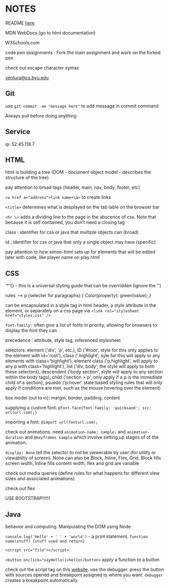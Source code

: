 # NOTES

README [here](startup/README.md)

MDN WebDocs (go to html documentation)

W3Schools.com

code pen assignments : Fork the main assignment and work on the forked pen

check out escape character syntax

ventura@cs.byu.edu

## Git

use `git commit -am "message here"` to add message in commit command

Always pull before doing anything

## Service

ip: 52.45.118.7

## HTML

html is building a tree (DOM - document object model - describes the structure of the tree)

pay attention to broad tags (header, main, nav, body, footer, etc)

`<a href a="address">link name<\a>` to create links

`<title>` determines what is desplayed on the tab lable on the browser bar 

`<hr \>` adds a dividing line to the page in the abscence of css. Note that because it is self contained, you don't need a closing tag

class : identifier for css or java that multiple objects can  (broad)

id : identifier for css or java that only a single object may have (specific)

pay attention to how simon-html sets up for elements that will be edited later with code, like player name on play.html

## CSS

'*'{} -  this is a universal styling guide that can be overridden (ignore the '')

rules -->  p (selecter for paragraphs) {
    Color(property): green(value);
}

can be encapsulated in a style tag in html header, a style attribute in the element, or separately on a css page via `<link rel="stylesheet href="styles.css" />`

`font-family:` often give a list of fonts in priority, allowing for browsers to display the font they can

precedence : attribute, style tag, referenced stylesheet

selectors: element ('div', 'p', etc.), ID ('#root', style for this only applies to the element with id='root'), class ('.highlight', syle for this will apply to any elements with class='highlight'), element class ('p.highlight', will apply to any p with class='highlight'), list ('div, body', the style will apply to both these selectors), descendent ('body section', style will apply to any section within the body tags), child ('section > p', only apply if a p is the immediate child of a section), psuedo ('p:hover' state based styling rules that will only apply if conditions are met, such as the mouse hovering over the element)

box model (out to in): margin, border, padding, content

supplying a custom font:
`@font-face{font-family: 'quicksand'; src: url(url.com);}`

importing a font:
`@import url(fonturl.com);`

check out animations. need `animation-name: sample;` and `animation-duration` and `@keyframes sample` which involve setting up stages of of the animation.

`display: None` tell the selector to not be viewerable by user (for utility or viewability of screen). None can also be Block, Inline, Flex, Grid. Block fills screen width, Inline fills content width, flex and grid are variable

check out media queries (define rules for what happens for different view sizes and associated animations)

check out flex

USE BOOTSTRAP!!!!!!

## Java

behavior and computing. Manipulating the DOM using Node

`console.log('Hello' + ' ' + 'world')` - a print statement. `function name(stuff) {stuff used and return}`

`<script src="file"></script>`

`<button onclick="sayHello()>hello</button>` apply a function to a button

check out the script tag on this [website](https://htmlpreview.github.io/?https://github.com/webprogramming260/.github/blob/main/profile/javascript/introduction/jsDemo.html). use the debugger. press the button with sources opened and breakpoint assigned to where you want. `debugger` creates a breakpoint automatically.